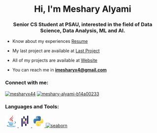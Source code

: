 <h1 align="center">Hi, I'm Meshary Alyami</h1>
<h3 align="center">Senior CS Student at PSAU, interested in the field of Data Science, Data Analysis, ML and AI.</h3>

- Know about my experiences [Resume](https://drive.google.com/file/d/14DYHNqEctDLl54UN98-_ap_6OZsNPYmJ/view?usp=sharing)

- My last project are available at [Last Project](https://github.com/Meshary10/Sentiment-Analysis-of-Arabic-Tweets)

- All of my projects are available at [Website](https://meshary.me)

- You can reach me in **imesharyx4@gmail.com**

<h3 align="left">Connect with me:</h3>
<p align="left">
<a href="https://twitter.com/mesharyx44" target="blank"><img align="center" src="https://raw.githubusercontent.com/rahuldkjain/github-profile-readme-generator/master/src/images/icons/Social/twitter.svg" alt="mesharyx44" height="30" width="40" /></a>
<a href="https://linkedin.com/in/meshary-alyami-b14a00233" target="blank"><img align="center" src="https://raw.githubusercontent.com/rahuldkjain/github-profile-readme-generator/master/src/images/icons/Social/linked-in-alt.svg" alt="meshary-alyami-b14a00233" height="30" width="40" /></a>
</p>

<h3 align="left">Languages and Tools:</h3>
<p align="left"> <a href="https://www.java.com" target="_blank" rel="noreferrer"> <img src="https://raw.githubusercontent.com/devicons/devicon/master/icons/java/java-original.svg" alt="java" width="40" height="40"/> </a> <a href="https://pandas.pydata.org/" target="_blank" rel="noreferrer"> <img src="https://raw.githubusercontent.com/devicons/devicon/2ae2a900d2f041da66e950e4d48052658d850630/icons/pandas/pandas-original.svg" alt="pandas" width="40" height="40"/> </a> <a href="https://www.python.org" target="_blank" rel="noreferrer"> <img src="https://raw.githubusercontent.com/devicons/devicon/master/icons/python/python-original.svg" alt="python" width="40" height="40"/> </a> <a href="https://seaborn.pydata.org/" target="_blank" rel="noreferrer"> <img src="https://seaborn.pydata.org/_images/logo-mark-lightbg.svg" alt="seaborn" width="40" height="40"/> </a> </p>
